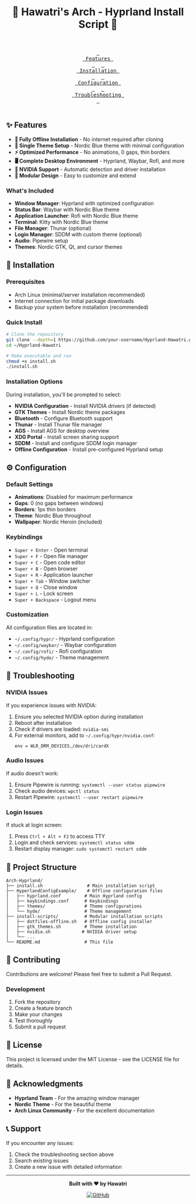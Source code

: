<div align="center">

# 🚀 **Hawatri's Arch - Hyprland Install Script** 🚀

<br/>
</div>

<div align="center">
<br>
  <a href="#-features-"><kbd> <br> Features <br> </kbd></a>&ensp;&ensp;
  <a href="#-installation-"><kbd> <br> Installation <br> </kbd></a>&ensp;&ensp;
  <a href="#-configuration-"><kbd> <br> Configuration <br> </kbd></a>&ensp;&ensp;
  <a href="#-troubleshooting-"><kbd> <br> Troubleshooting <br> </kbd></a>
 </div><br>

## ✨ Features

- **🔄 Fully Offline Installation** - No internet required after cloning
- **🎨 Single Theme Setup** - Nordic Blue theme with minimal configuration
- **⚡ Optimized Performance** - No animations, 0 gaps, thin borders
- **🖥️ Complete Desktop Environment** - Hyprland, Waybar, Rofi, and more
- **🎯 NVIDIA Support** - Automatic detection and driver installation
- **🔧 Modular Design** - Easy to customize and extend

### What's Included

- **Window Manager**: Hyprland with optimized configuration
- **Status Bar**: Waybar with Nordic Blue theme
- **Application Launcher**: Rofi with Nordic Blue theme
- **Terminal**: Kitty with Nordic Blue theme
- **File Manager**: Thunar (optional)
- **Login Manager**: SDDM with custom theme (optional)
- **Audio**: Pipewire setup
- **Themes**: Nordic GTK, Qt, and cursor themes

## 🚀 Installation

### Prerequisites

- Arch Linux (minimal/server installation recommended)
- Internet connection for initial package downloads
- Backup your system before installation (recommended)

### Quick Install

```bash
# Clone the repository
git clone --depth=1 https://github.com/your-username/Hyprland-Hawatri.git ~/Hyprland-Hawatri
cd ~/Hyprland-Hawatri

# Make executable and run
chmod +x install.sh
./install.sh
```

### Installation Options

During installation, you'll be prompted to select:

- **NVIDIA Configuration** - Install NVIDIA drivers (if detected)
- **GTK Themes** - Install Nordic theme packages
- **Bluetooth** - Configure Bluetooth support
- **Thunar** - Install Thunar file manager
- **AGS** - Install AGS for desktop overview
- **XDG Portal** - Install screen sharing support
- **SDDM** - Install and configure SDDM login manager
- **Offline Configuration** - Install pre-configured Hyprland setup

## ⚙️ Configuration

### Default Settings

- **Animations**: Disabled for maximum performance
- **Gaps**: 0 (no gaps between windows)
- **Borders**: 1px thin borders
- **Theme**: Nordic Blue throughout
- **Wallpaper**: Nordic Heroin (included)

### Keybindings

- `Super + Enter` - Open terminal
- `Super + F` - Open file manager
- `Super + C` - Open code editor
- `Super + B` - Open browser
- `Super + R` - Application launcher
- `Super + Tab` - Window switcher
- `Super + Q` - Close window
- `Super + L` - Lock screen
- `Super + Backspace` - Logout menu

### Customization

All configuration files are located in:
- `~/.config/hypr/` - Hyprland configuration
- `~/.config/waybar/` - Waybar configuration
- `~/.config/rofi/` - Rofi configuration
- `~/.config/hyde/` - Theme management

## 🔧 Troubleshooting

### NVIDIA Issues

If you experience issues with NVIDIA:

1. Ensure you selected NVIDIA option during installation
2. Reboot after installation
3. Check if drivers are loaded: `nvidia-smi`
4. For external monitors, add to `~/.config/hypr/nvidia.conf`:
   ```
   env = WLR_DRM_DEVICES,/dev/dri/cardX
   ```

### Audio Issues

If audio doesn't work:

1. Ensure Pipewire is running: `systemctl --user status pipewire`
2. Check audio devices: `wpctl status`
3. Restart Pipewire: `systemctl --user restart pipewire`

### Login Issues

If stuck at login screen:

1. Press `Ctrl + Alt + F2` to access TTY
2. Login and check services: `systemctl status sddm`
3. Restart display manager: `sudo systemctl restart sddm`

## 📁 Project Structure

```
Arch-Hyprland/
├── install.sh                 # Main installation script
├── HyperlandConfigExample/    # Offline configuration files
│   ├── hyprland.conf         # Main Hyprland config
│   ├── keybindings.conf      # Keybindings
│   ├── themes/               # Theme configurations
│   └── hyde/                 # Theme management
├── install-scripts/          # Modular installation scripts
│   ├── dotfiles-offline.sh   # Offline config installer
│   ├── gtk_themes.sh         # Theme installation
│   ├── nvidia.sh            # NVIDIA driver setup
│   └── ...
└── README.md                 # This file
```

## 🤝 Contributing

Contributions are welcome! Please feel free to submit a Pull Request.

### Development

1. Fork the repository
2. Create a feature branch
3. Make your changes
4. Test thoroughly
5. Submit a pull request

## 📄 License

This project is licensed under the MIT License - see the LICENSE file for details.

## 🙏 Acknowledgments

- **Hyprland Team** - For the amazing window manager
- **Nordic Theme** - For the beautiful theme
- **Arch Linux Community** - For the excellent documentation

## 📞 Support

If you encounter any issues:

1. Check the troubleshooting section above
2. Search existing issues
3. Create a new issue with detailed information

---

<div align="center">

**Built with ❤️ by Hawatri**

[![GitHub](https://img.shields.io/badge/GitHub-100000?style=for-the-badge&logo=github&logoColor=white)](https://github.com/your-username)

</div> 